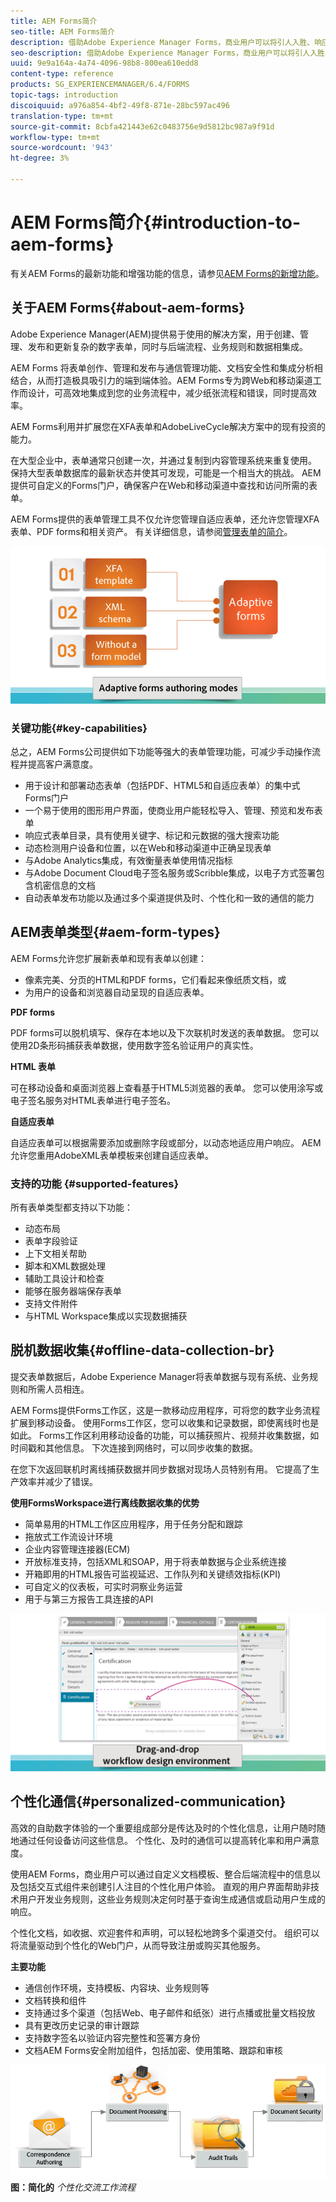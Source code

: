 ```yaml
---
title: AEM Forms简介
seo-title: AEM Forms简介
description: 借助Adobe Experience Manager Forms，商业用户可以将引人入胜、响应迅速且具有适应性的表单集成到网站和移动站点中，从而简化数字注册流程并增加客户转化率。
seo-description: 借助Adobe Experience Manager Forms，商业用户可以将引人入胜、响应迅速且具有适应性的表单集成到网站和移动站点中，从而简化数字注册流程并增加客户转化率。
uuid: 9e9a164a-4a74-4096-98b8-800ea610edd8
content-type: reference
products: SG_EXPERIENCEMANAGER/6.4/FORMS
topic-tags: introduction
discoiquuid: a976a854-4bf2-49f8-871e-28bc597ac496
translation-type: tm+mt
source-git-commit: 8cbfa421443e62c0483756e9d5812bc987a9f91d
workflow-type: tm+mt
source-wordcount: '943'
ht-degree: 3%

---
```



# AEM Forms简介{#introduction-to-aem-forms}

有关AEM Forms的最新功能和增强功能的信息，请参见[AEM Forms的新增功能](/help/forms/using/whats-new.md)。

## 关于AEM Forms{#about-aem-forms}

Adobe Experience Manager(AEM)提供易于使用的解决方案，用于创建、管理、发布和更新复杂的数字表单，同时与后端流程、业务规则和数据相集成。

AEM Forms 将表单创作、管理和发布与通信管理功能、文档安全性和集成分析相结合，从而打造极具吸引力的端到端体验。AEM Forms专为跨Web和移动渠道工作而设计，可高效地集成到您的业务流程中，减少纸张流程和错误，同时提高效率。

AEM Forms利用并扩展您在XFA表单和AdobeLiveCycle解决方案中的现有投资的能力。

在大型企业中，表单通常只创建一次，并通过复制到内容管理系统来重复使用。 保持大型表单数据库的最新状态并使其可发现，可能是一个相当大的挑战。 AEM提供可自定义的Forms门户，确保客户在Web和移动渠道中查找和访问所需的表单。

AEM Forms提供的表单管理工具不仅允许您管理自适应表单，还允许您管理XFA表单、PDF forms和相关资产。 有关详细信息，请参阅[管理表单的简介](/help/forms/using/introduction-managing-forms.md)。

![](do-not-localize/4th-draft.gif)

### 关键功能{#key-capabilities}

总之，AEM Forms公司提供如下功能等强大的表单管理功能，可减少手动操作流程并提高客户满意度。

* 用于设计和部署动态表单（包括PDF、HTML5和自适应表单）的集中式Forms门户
* 一个易于使用的图形用户界面，使商业用户能轻松导入、管理、预览和发布表单
* 响应式表单目录，具有使用关键字、标记和元数据的强大搜索功能
* 动态检测用户设备和位置，以在Web和移动渠道中正确呈现表单
* 与Adobe Analytics集成，有效衡量表单使用情况指标
* 与Adobe Document Cloud电子签名服务或Scribble集成，以电子方式签署包含机密信息的文档
* 自动表单发布功能以及通过多个渠道提供及时、个性化和一致的通信的能力

## AEM表单类型{#aem-form-types}

AEM Forms允许您扩展新表单和现有表单以创建：

* 像素完美、分页的HTML和PDF forms，它们看起来像纸质文档，或
* 为用户的设备和浏览器自动呈现的自适应表单。

**PDF forms**

PDF forms可以脱机填写、保存在本地以及下次联机时发送的表单数据。 您可以使用2D条形码捕获表单数据，使用数字签名验证用户的真实性。

**HTML 表单**

可在移动设备和桌面浏览器上查看基于HTML5浏览器的表单。 您可以使用涂写或电子签名服务对HTML表单进行电子签名。

**自适应表单**

自适应表单可以根据需要添加或删除字段或部分，以动态地适应用户响应。 AEM允许您重用AdobeXML表单模板来创建自适应表单。

### 支持的功能 {#supported-features}

所有表单类型都支持以下功能：

* 动态布局
* 表单字段验证
* 上下文相关帮助
* 脚本和XML数据处理
* 辅助工具设计和检查
* 能够在服务器端保存表单
* 支持文件附件
* 与HTML Workspace集成以实现数据捕获

## 脱机数据收集{#offline-data-collection-br}

提交表单数据后，Adobe Experience Manager将表单数据与现有系统、业务规则和所需人员相连。

AEM Forms提供Forms工作区，这是一款移动应用程序，可将您的数字业务流程扩展到移动设备。 使用Forms工作区，您可以收集和记录数据，即使离线时也是如此。 Forms工作区利用移动设备的功能，可以捕获照片、视频并收集数据，如时间戳和其他信息。 下次连接到网络时，可以同步收集的数据。

在您下次返回联机时离线捕获数据并同步数据对现场人员特别有用。 它提高了生产效率并减少了错误。

**使用FormsWorkspace进行离线数据收集的优势**

* 简单易用的HTML工作区应用程序，用于任务分配和跟踪
* 拖放式工作流设计环境
* 企业内容管理连接器(ECM)
* 开放标准支持，包括XML和SOAP，用于将表单数据与企业系统连接
* 开箱即用的HTML报告可监视延迟、工作队列和关键绩效指标(KPI)
* 可自定义的仪表板，可实时洞察业务运营
* 用于与第三方报告工具连接的API

![](do-not-localize/3rd-draft.gif)

## 个性化通信{#personalized-communication}

高效的自助数字体验的一个重要组成部分是传达及时的个性化信息，让用户随时随地通过任何设备访问这些信息。 个性化、及时的通信可以提高转化率和用户满意度。

使用AEM Forms，商业用户可以通过自定义文档模板、整合后端流程中的信息以及包括交互式组件来创建引人注目的个性化用户体验。 直观的用户界面帮助非技术用户开发业务规则，这些业务规则决定何时基于查询生成通信或启动用户生成的响应。

个性化文档，如收据、欢迎套件和声明，可以轻松地跨多个渠道交付。 组织可以将流量驱动到个性化的Web门户，从而导致注册或购买其他服务。

**主要功能**

* 通信创作环境，支持模板、内容块、业务规则等
* 文档转换和组件
* 支持通过多个渠道（包括Web、电子邮件和纸张）进行点播或批量文档投放
* 具有更改历史记录的审计跟踪
* 支持数字签名以验证内容完整性和签署方身份
* 文档AEM Forms安全附加组件，包括加密、使用策略、跟踪和审核

![](do-not-localize/layout-02.png)
**图：简化的** *个性化交流工作流程*


